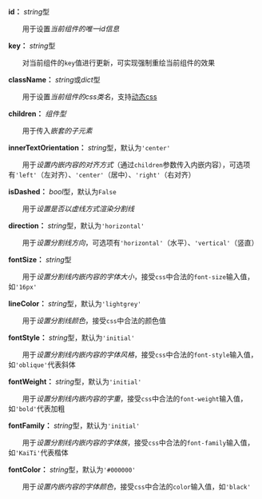 **id：** *string*型

　　用于设置*当前组件的唯一id信息*

**key：** *string*型

　　对当前组件的`key`值进行更新，可实现强制重绘当前组件的效果

**className：** *string*或*dict*型

　　用于设置*当前组件的css类名*，支持[动态css](/advanced-classname)

**children：** *组件型*

　　用于传入*嵌套的子元素*

**innerTextOrientation：** *string*型，默认为`'center'`

　　用于*设置内嵌内容的对齐方式*（通过`children`参数传入内嵌内容），可选项有`'left'`（左对齐）、`'center'`（居中）、`'right'`（右对齐）

**isDashed：** *bool*型，默认为`False`

　　用于*设置是否以虚线方式渲染分割线*

**direction：** *string*型，默认为`'horizontal'`

　　用于*设置分割线方向*，可选项有`'horizontal'`（水平）、`'vertical'`（竖直）

**fontSize：** *string*型

　　用于*设置分割线内嵌内容的字体大小*，接受`css`中合法的`font-size`输入值，如`'16px'`

**lineColor：** *string*型，默认为`'lightgrey'`

　　用于*设置分割线颜色*，接受`css`中合法的颜色值

**fontStyle：** *string*型，默认为`'initial'`

　　用于*设置分割线内嵌内容的字体风格*，接受`css`中合法的`font-style`输入值，如`'oblique'`代表斜体

**fontWeight：** *string*型，默认为`'initial'`

　　用于*设置分割线内嵌内容的字重*，接受`css`中合法的`font-weight`输入值，如`'bold'`代表加粗

**fontFamily：** *string*型，默认为`'initial'`

　　用于*设置分割线内嵌内容的字体族*，接受`css`中合法的`font-family`输入值，如`'KaiTi'`代表楷体

**fontColor：** *string*型，默认为`'#000000'`

　　用于*设置内嵌内容的字体颜色*，接受`css`中合法的`color`输入值，如`'black'`